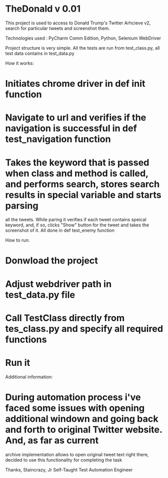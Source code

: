 # TheDonald v 0.01

This project is used to access to Donald Trump's Twitter Arhcieve v2, search for particular tweets and screenshot them.

Technologies used : PyCharm Comm Edition, Python, Selenium WebDriver

Project structure is very simple. All the tests are run from test_class.py, all test data contains in test_data.py

How it works:

# Initiates chrome driver in def __init__ function
# Navigate to url and verifies if the navigation is successful in def test_navigation function
# Takes the keyword that is passed when class and method is called, and performs search, stores search results in special variable and starts parsing
all the tweets. While paring it verifies if each tweet contains speical keyword, and, if so, clicks "Show" button for the tweet and takes the screenshot of it.
All done in def test_enemy function


How to run:

# Donwload the project 
# Adjust webdriver path in test_data.py file
# Call TestClass directly from tes_class.py and specify all required functions
# Run it

Additional information:

# During automation process i've faced some issues with opening additional windown and going back and forth to original Twitter website. And, as far as current 
archive implementation allows to open original tweet text right there, decided to use this functionality for completing the task




Thanks,
Staincrazy, 
Jr Self-Taught Test Automation Engineer 




